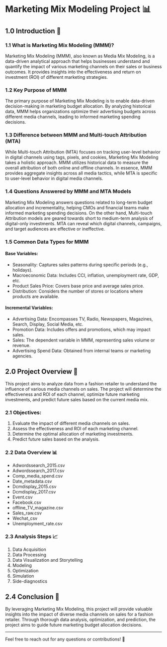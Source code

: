 # Marketing Mix Modeling Project 📊

## 1.0 Introduction 👋
### 1.1 What is Marketing Mix Modeling (MMM)?
Marketing Mix Modeling (MMM), also known as Media Mix Modeling, is a data-driven analytical approach that helps businesses understand and quantify the impact of various marketing channels on their sales or business outcomes. It provides insights into the effectiveness and return on investment (ROI) of different marketing strategies.

### 1.2 Key Purpose of MMM
The primary purpose of Marketing Mix Modeling is to enable data-driven decision-making in marketing budget allocation. By analyzing historical data, MMM helps organizations optimize their advertising budgets across different media channels, leading to informed marketing spending decisions.

### 1.3 Difference between MMM and Multi-touch Attribution (MTA)
While Multi-touch Attribution (MTA) focuses on tracking user-level behavior in digital channels using tags, pixels, and cookies, Marketing Mix Modeling takes a holistic approach. MMM utilizes historical data to measure the overall attribution of both online and offline channels. In essence, MMM provides aggregate insights across all media tactics, while MTA is specific to user-level behavior in digital media channels.

### 1.4 Questions Answered by MMM and MTA Models
Marketing Mix Modeling answers questions related to long-term budget allocation and incrementality, helping CMOs and financial teams make informed marketing spending decisions. On the other hand, Multi-touch Attribution models are geared towards short to medium-term analysis of digital-only investments. MTA can reveal which digital channels, campaigns, and target audiences are effective or ineffective.

### 1.5 Common Data Types for MMM
#### Base Variables:
- Seasonality: Captures sales patterns during specific periods (e.g., holidays).
- Macroeconomic Data: Includes CCI, inflation, unemployment rate, GDP, etc.
- Product Sales Price: Covers base price and average sales price.
- Distribution: Considers the number of stores or locations where products are available.

#### Incremental Variables:
- Advertising Data: Encompasses TV, Radio, Newspapers, Magazines, Search, Display, Social Media, etc.
- Promotion Data: Includes offers and promotions, which may impact sales.
- Sales: The dependent variable in MMM, representing sales volume or revenue.
- Advertising Spend Data: Obtained from internal teams or marketing agencies.

## 2.0 Project Overview 📝
This project aims to analyze data from a fashion retailer to understand the influence of various media channels on sales. The project will determine the effectiveness and ROI of each channel, optimize future marketing investments, and predict future sales based on the current media mix.

### 2.1 Objectives:
1. Evaluate the impact of different media channels on sales.
2. Assess the effectiveness and ROI of each marketing channel.
3. Determine the optimal allocation of marketing investments.
4. Predict future sales based on the analysis.

### 2.2 Data Overview 📊
- Adwordssearch_2015.csv
- Adwordssearch_2017.csv
- Comp_media_spend.csv
- Date_metadata.csv
- Dcmdisplay_2015.csv
- Dcmdisplay_2017.csv
- Event.csv
- Facebook.csv
- offline_TV_magazine.csv
- Sales_raw.csv
- Wechat_csv
- Unemployment_rate.csv

### 2.3 Analysis Steps 📈
1. Data Acquisition
2. Data Processing
3. Data Visualization and Storytelling
4. Modeling
5. Optimization
6. Simulation
7. Side-diagnostics

## 2.4 Conclusion 🎉
By leveraging Marketing Mix Modeling, this project will provide valuable insights into the impact of diverse media channels on sales for a fashion retailer. Through thorough data analysis, optimization, and prediction, the project aims to guide future marketing budget allocation decisions.

---

Feel free to reach out for any questions or contributions! 🚀
```
